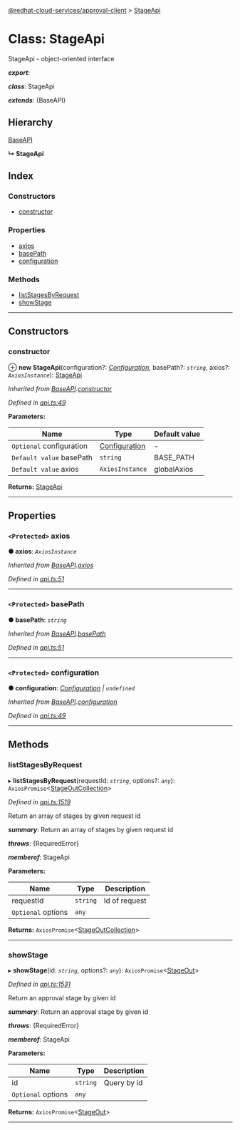 [@redhat-cloud-services/approval-client](../README.md) > [StageApi](../classes/stageapi.md)

# Class: StageApi

StageApi - object-oriented interface

*__export__*: 

*__class__*: StageApi

*__extends__*: {BaseAPI}

## Hierarchy

 [BaseAPI](baseapi.md)

**↳ StageApi**

## Index

### Constructors

* [constructor](stageapi.md#constructor)

### Properties

* [axios](stageapi.md#axios)
* [basePath](stageapi.md#basepath)
* [configuration](stageapi.md#configuration)

### Methods

* [listStagesByRequest](stageapi.md#liststagesbyrequest)
* [showStage](stageapi.md#showstage)

---

## Constructors

<a id="constructor"></a>

###  constructor

⊕ **new StageApi**(configuration?: *[Configuration](configuration.md)*, basePath?: *`string`*, axios?: *`AxiosInstance`*): [StageApi](stageapi.md)

*Inherited from [BaseAPI](baseapi.md).[constructor](baseapi.md#constructor)*

*Defined in [api.ts:49](https://github.com/RedHatInsights/javascript-clients/blob/master/packages/approval/api.ts#L49)*

**Parameters:**

| Name | Type | Default value |
| ------ | ------ | ------ |
| `Optional` configuration | [Configuration](configuration.md) | - |
| `Default value` basePath | `string` |  BASE_PATH |
| `Default value` axios | `AxiosInstance` |  globalAxios |

**Returns:** [StageApi](stageapi.md)

___

## Properties

<a id="axios"></a>

### `<Protected>` axios

**● axios**: *`AxiosInstance`*

*Inherited from [BaseAPI](baseapi.md).[axios](baseapi.md#axios)*

*Defined in [api.ts:51](https://github.com/RedHatInsights/javascript-clients/blob/master/packages/approval/api.ts#L51)*

___
<a id="basepath"></a>

### `<Protected>` basePath

**● basePath**: *`string`*

*Inherited from [BaseAPI](baseapi.md).[basePath](baseapi.md#basepath)*

*Defined in [api.ts:51](https://github.com/RedHatInsights/javascript-clients/blob/master/packages/approval/api.ts#L51)*

___
<a id="configuration"></a>

### `<Protected>` configuration

**● configuration**: *[Configuration](configuration.md) \| `undefined`*

*Inherited from [BaseAPI](baseapi.md).[configuration](baseapi.md#configuration)*

*Defined in [api.ts:49](https://github.com/RedHatInsights/javascript-clients/blob/master/packages/approval/api.ts#L49)*

___

## Methods

<a id="liststagesbyrequest"></a>

###  listStagesByRequest

▸ **listStagesByRequest**(requestId: *`string`*, options?: *`any`*): `AxiosPromise`<[StageOutCollection](../interfaces/stageoutcollection.md)>

*Defined in [api.ts:1519](https://github.com/RedHatInsights/javascript-clients/blob/master/packages/approval/api.ts#L1519)*

Return an array of stages by given request id

*__summary__*: Return an array of stages by given request id

*__throws__*: {RequiredError}

*__memberof__*: StageApi

**Parameters:**

| Name | Type | Description |
| ------ | ------ | ------ |
| requestId | `string` |  Id of request |
| `Optional` options | `any` |

**Returns:** `AxiosPromise`<[StageOutCollection](../interfaces/stageoutcollection.md)>

___
<a id="showstage"></a>

###  showStage

▸ **showStage**(id: *`string`*, options?: *`any`*): `AxiosPromise`<[StageOut](../modules/stageout.md)>

*Defined in [api.ts:1531](https://github.com/RedHatInsights/javascript-clients/blob/master/packages/approval/api.ts#L1531)*

Return an approval stage by given id

*__summary__*: Return an approval stage by given id

*__throws__*: {RequiredError}

*__memberof__*: StageApi

**Parameters:**

| Name | Type | Description |
| ------ | ------ | ------ |
| id | `string` |  Query by id |
| `Optional` options | `any` |

**Returns:** `AxiosPromise`<[StageOut](../modules/stageout.md)>

___

